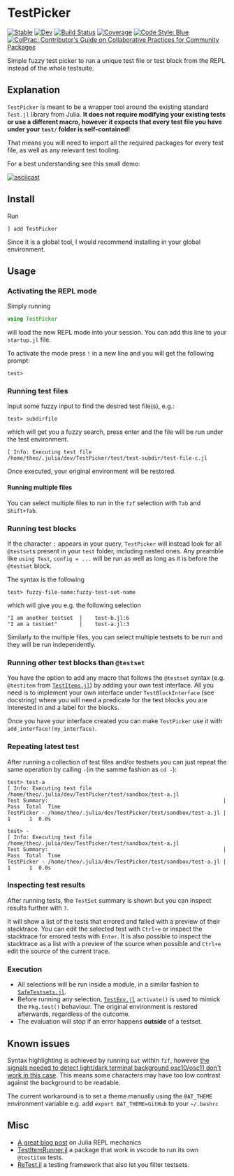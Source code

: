 # TestPicker

[![Stable](https://img.shields.io/badge/docs-stable-blue.svg)](https://theogf.dev/TestPicker.jl/stable/)
[![Dev](https://img.shields.io/badge/docs-dev-blue.svg)](https://theogf.dev/TestPicker.jl/dev/)
[![Build Status](https://github.com/theogf/TestPicker.jl/actions/workflows/CI.yml/badge.svg?branch=main)](https://github.com/theogf/TestPicker.jl/actions/workflows/CI.yml?query=branch%3Amain)
[![Coverage](https://codecov.io/gh/theogf/TestPicker.jl/branch/main/graph/badge.svg)](https://codecov.io/gh/theogf/TestPicker.jl)
[![Code Style: Blue](https://img.shields.io/badge/code%20style-blue-4495d1.svg)](https://github.com/invenia/BlueStyle)
[![ColPrac: Contributor's Guide on Collaborative Practices for Community Packages](https://img.shields.io/badge/ColPrac-Contributor's%20Guide-blueviolet)](https://github.com/SciML/ColPrac)

Simple fuzzy test picker to run a unique test file or test block from the REPL instead of the whole testsuite.

## Explanation

`TestPicker` is meant to be a wrapper tool around the existing standard `Test.jl` library from Julia.
**It does not require modifying your existing tests or use a different macro, however it expects that every test file you have under your `test/` folder is self-contained!**

That means you will need to import all the required packages for every test file, as well as any relevant test tooling.

For a best understanding see this small demo:

[![asciicast](https://asciinema.org/a/716546.svg)](https://asciinema.org/a/716546)

## Install

Run

```julia-repl
] add TestPicker
```

Since it is a global tool, I would recommend installing in your global environment.

## Usage

### Activating the REPL mode

Simply running

```julia
using TestPicker
```

will load the new REPL mode into your session. You can add this line to your `startup.jl` file.

To activate the mode press `!` in a new line and you will get the following prompt:

```julia-repl
test> 
```

### Running test files

Input some fuzzy input to find the desired test file(s), e.g.:

```julia-repl
test> subdirfile
```

which will get you a fuzzy search, press enter and the file will be run under the test environment.

```julia-repl
[ Info: Executing test file /home/theo/.julia/dev/TestPicker/test/test-subdir/test-file-c.jl
```

Once executed, your original environment will be restored.

#### Running multiple files

You can select multiple files to run in the `fzf` selection with `Tab` and `Shift+Tab`.

### Running test blocks

If the character `:` appears in your query, `TestPicker` will instead look for all `@testset`s present in your `test` folder, including nested ones. Any preamble like `using Test`, `config = ...` will be run as well as long as it is before the `@testset` block.

The syntax is the following

```julia-repl
test> fuzzy-file-name:fuzzy-test-set-name
```

which will give you e.g. the following selection

```
"I am another testset  |    test-b.jl:6
"I am a testset"       |    test-a.jl:3
```

Similarly to the multiple files, you can select multiple testsets to be run and they will be run independently.

### Running other test blocks than `@testset`

You have the option to add any macro that follows the `@testset` syntax (e.g. `@testitem` from [`TestItems.jl`](https://github.com/julia-vscode/TestItems.jl)) by adding your own test interface.
All you need is to implement your own interface under `TestBlockInterface` (see docstring) where you will need a predicate for the test blocks you are interested in and a label for the blocks.

Once you have your interface created you can make `TestPicker` use it with `add_interface!(my_interface)`.

### Repeating latest test

After running a collection of test files and/or testsets you can just repeat the same operation by calling `-`(in the samme fashion as `cd -`):

```julia-repl
test> test-a
[ Info: Executing test file /home/theo/.julia/dev/TestPicker/test/sandbox/test-a.jl
Test Summary:                                                        | Pass  Total  Time
TestPicker - /home/theo/.julia/dev/TestPicker/test/sandbox/test-a.jl |    1      1  0.0s

test> -
[ Info: Executing test file /home/theo/.julia/dev/TestPicker/test/sandbox/test-a.jl
Test Summary:                                                        | Pass  Total  Time
TestPicker - /home/theo/.julia/dev/TestPicker/test/sandbox/test-a.jl |    1      1  0.0s
```

### Inspecting test results

After running tests, the `TestSet` summary is shown but you can inspect results further with `?`.

It will show a list of the tests that errored and failed with a preview of their stacktrace.
You can edit the selected test with `Ctrl+e` or inspect the stacktrace for errored tests with `Enter`.
It is also possible to inspect the stacktrace as a list with a preview of the source when possible and
`Ctrl+e` edit the source of the current trace.

### Execution 

- All selections will be run inside a module, in a similar fashion to [`SafeTestsets.jl`](https://github.com/YingboMa/SafeTestsets.jl).
- Before running any selection, [`TestEnv.jl`](https://github.com/JuliaTesting/TestEnv.jl) `activate()` is used to mimick the `Pkg.test()` behaviour. The original environment is restored afterwards, regardless of the outcome.
- The evaluation will stop if an error happens **outside** of a testset.

## Known issues

Syntax highlighting is achieved by running `bat` within `fzf`, however
[the signals needed to detect light/dark terminal background osc10/osc11 don't work in this case](https://github.com/junegunn/fzf/issues/4317).
This means some characters may have too low contrast against the background to be readable.

The current workaround is to set a theme manually using the `BAT_THEME` environment
variable e.g. add `export BAT_THEME=GitHub` to your `~/.bashrc` 

## Misc

- [A great blog post](https://erik-engheim.medium.com/exploring-julia-repl-internals-6b19667a7a62) on Julia REPL mechanics
- [TestItemRunner.jl](https://github.com/julia-vscode/TestItemRunner.jl) a package that work in vscode to run its own `@testitem` tests.
- [ReTest.jl](https://github.com/JuliaTesting/ReTest.jl) a testing framework that also let you filter testsets.
